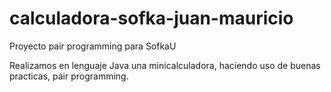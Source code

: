 # calculadora-sofka-juan-mauricio

Proyecto pair programming para SofkaU

Realizamos en lenguaje Java una minicalculadora, haciendo uso de buenas practicas, pair programming.


